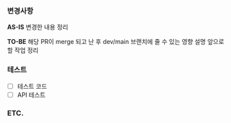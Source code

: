 ### 변경사항

<!-- 이 PR에서 어떤점들이 변경되었는지 기술해주세요. 가급적이면 as-is, to-be를 활용해서 작성해주세요.  -->

**AS-IS**
변경한 내용 정리

**TO-BE**
해당 PR이 merge 되고 난 후 dev/main 브랜치에 줄 수 있는 영향 설명
앞으로 할 작업 정리

### 테스트

<!-- 본 변경사항이 테스트가 되었는지 기술해주세요 -->

- [ ] 테스트 코드
- [ ] API 테스트

### ETC.
